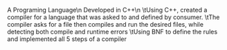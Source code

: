 A Programing Language\n
Developed in C++\n
\tUsing C++, created a compiler for a language that was asked to and defined by consumer.
\tThe compiler asks for a file then compiles and run the desired files, while detecting both compile and runtime errors
\tUsing BNF to define the rules and implemented all 5 steps of a compiler
